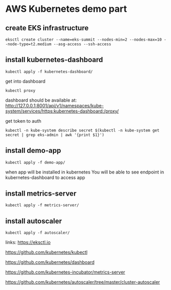 # AWS Kubernetes demo part

## create EKS infrastructure
```
eksctl create cluster --name=eks-summit --nodes-min=2 --nodes-max=10 --node-type=t2.medium --asg-access --ssh-access
```


## install kubernetes-dashboard
```
kubectl apply -f kubernetes-dashboard/
```

get into dashboard
```
kubectl proxy
```
dashboard should be available at: http://127.0.0.1:8001/api/v1/namespaces/kube-system/services/https:kubernetes-dashboard:/proxy/

get token to auth
```
kubectl -n kube-system describe secret $(kubectl -n kube-system get secret | grep eks-admin | awk '{print $1}')
```

## install demo-app
```
kubectl apply -f demo-app/
```
when app will be installed in kubernetes You will be able to see endpoint in kubernetes-dashboard to access app


## install metrics-server
```
kubectl apply -f metrics-server/
```


## install autoscaler
```
kubectl apply -f autoscaler/
```


links:
https://eksctl.io

https://github.com/kubernetes/kubectl

https://github.com/kubernetes/dashboard

https://github.com/kubernetes-incubator/metrics-server

https://github.com/kubernetes/autoscaler/tree/master/cluster-autoscaler
